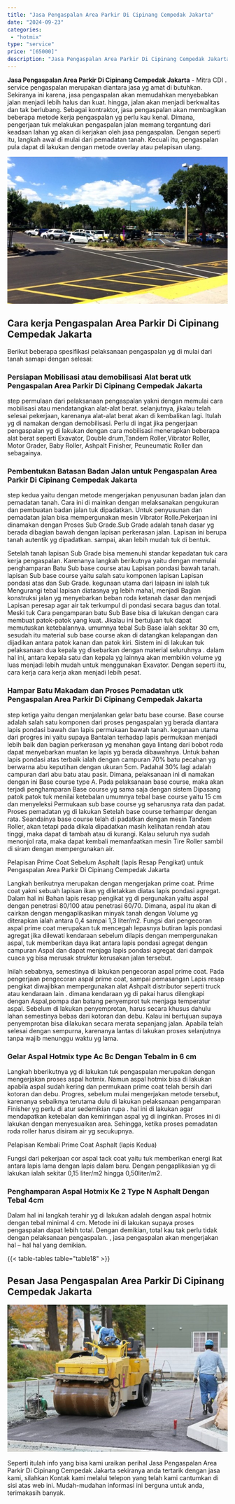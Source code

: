 ```yaml
---
title: "Jasa Pengaspalan Area Parkir Di Cipinang Cempedak Jakarta"
date: "2024-09-23"
categories:
 - "hotmix"
type: "service"
price: "[65000]"
description: "Jasa Pengaspalan Area Parkir Di Cipinang Cempedak Jakarta. Seperti itulah info yang bisa kami uraikan perihal Jasa Pengaspalan Area Parkir Di Cipinang Cemped..."
---
```


**Jasa Pengaspalan Area Parkir Di Cipinang Cempedak Jakarta** - Mitra CDI . service pengaspalan merupakan diantara jasa yg amat di butuhkan. Sekiranya ini karena, jasa pengaspalan akan memudahkan menyebabkan jalan menjadi lebih halus dan kuat. hingga, jalan akan menjadi berkwalitas dan tak berlubang. Sebagai kontraktor, jasa pengaspalan akan membagikan beberapa metode kerja pengaspalan yg perlu kau kenal. Dimana, pengerjaan tuk melakukan pengaspalan jalan memang tergantung dari keadaan lahan yg akan di kerjakan oleh jasa pengaspalan. Dengan seperti itu, langkah awal di mulai dari pemadatan tanah. Kecuali itu, pengaspalan pula dapat di lakukan dengan metode overlay atau pelapisan ulang.

![Jasa Pengaspalan Area Parkir Di Cipinang Cempedak Jakarta](/images/hotmix/jasa-hotmix-aspal-29.jpg)

## Cara kerja Pengaspalan Area Parkir Di Cipinang Cempedak Jakarta

Berikut beberapa spesifikasi pelaksanaan pengaspalan yg di mulai dari tanah samapi dengan selesai:

### Persiapan Mobilisasi atau demobilisasi Alat berat utk Pengaspalan Area Parkir Di Cipinang Cempedak Jakarta

step permulaan dari pelaksanaan pengaspalan yakni dengan memulai cara mobilisasi atau mendatangkan alat-alat berat. selanjutnya, jikalau telah selesai pekerjaan, karenanya alat-alat berat akan di kembalikan lagi. Itulah yg di namakan dengan demobilisasi. Perlu di ingat jika pengerjaan pengaspalan yg di lakukan dengan cara mobilisasi menerapkan beberapa alat berat seperti Exavator, Double drum,Tandem Roller,Vibrator Roller, Motor Grader, Baby Roller, Ashpalt Finisher, Peuneumatic Roller dan sebagainya.

### Pembentukan Batasan Badan Jalan untuk Pengaspalan Area Parkir Di Cipinang Cempedak Jakarta

step kedua yaitu dengan metode mengerjakan penyusunan badan jalan dan pemadatan tanah. Cara ini di mainkan dengan melaksanakan pengukuran dan pembuatan badan jalan tuk dipadatkan. Untuk penyusunan dan pemadatan jalan bisa mempergunakan mesin Vibrator Rolle.Pekerjaan ini dinamakan dengan Proses Sub Grade.Sub Grade adalah tanah dasar yg berada dibagian bawah dengan lapisan perkerasan jalan. Lapisan ini berupa tanah autentik yg dipadatkan. sampai, akan lebih mudah tuk di bentuk.

Setelah tanah lapisan Sub Grade bisa memenuhi standar kepadatan tuk cara kerja pengaspalan. Karenanya langkah berikutnya yaitu dengan memulai penghamparan Batu Sub base course atau Lapisan pondasi bawah tanah. lapisan Sub base course yaitu salah satu komponen lapisan Lapisan pondasi atas dan Sub Grade. kegunaan utama dari laipasn ini ialah tuk Mengurangi tebal lapisan diatasnya yg lebih mahal, menjadi Bagian konstruksi jalan yg menyebarkan beban roda ketanah dasar dan menjadi Lapisan peresap agar air tak terkumpul di pondasi secara bagus dan total. Meski tuk Cara pengamparan batu Sub Base bisa di lakukan dengan cara membuat patok-patok yang kuat. Jikalau ini bertujuan tuk dapat memutuskan ketebalannya. umumnya tebal Sub Base ialah sekitar 30 cm, sesudah itu material sub base course akan di datangkan kelapangan dan dijadikan antara patok kanan dan patok kiri. Sistem ini di lakukan tuk pelaksanaan dua kepala yg disebarkan dengan material seluruhnya . dalam hal ini, antara kepala satu dan kepala yg lainnya akan membikin volume yg luas menjadi lebih mudah untuk menggunakan Exavator. Dengan seperti itu, cara kerja cara kerja akan menjadi lebih pesat.

### Hampar Batu Makadam dan Proses Pemadatan utk Pengaspalan Area Parkir Di Cipinang Cempedak Jakarta

step ketiga yaitu dengan menjalankan gelar batu base course. Base course adalah salah satu komponen dari proses pengaspalan yg berada diantara lapis pondasi bawah dan lapis permukaan bawah tanah. kegunaan utama dari progres ini yaitu supaya Bantalan terhadap lapis permukaan menjadi lebih baik dan bagian perkerasan yg menahan gaya lintang dari bobot roda dapat menyebarkan muatan ke lapis yg berada dibawahnya. Untuk bahan lapis pondasi atas terbaik ialah dengan campuran 70% batu pecahan yg berwarna abu keputihan dengan ukuran 5cm. Padahal 30% lagi adalah campuran dari abu batu atau pasir. Dimana, pelaksanaan ini di namakan dengan ini Base course type A. Pada pelaksanaan base course, maka akan terjadi penghamparan Base course yg sama saja dengan sistem Dipasang patok patok tuk menilai ketebalan umumnya tebal base course yaitu 15 cm dan menyeleksi Permukaan sub base course yg seharusnya rata dan padat. Proses pemadatan yg di lakukan Setelah base course terhampar dengan rata. Seandainya base course telah di padatkan dengan mesin Tandem Roller, akan tetapi pada dikala dipadatkan masih kelihatan rendah atau tinggi, maka dapat di tambah atau di kurangi. Kalau seluruh nya sudah menonjol rata, maka dapat kembali memanfaatkan mesin Tire Roller sambil di siram dengan mempergunakan air.

Pelapisan Prime Coat Sebelum Asphalt (lapis Resap Pengikat) untuk Pengaspalan Area Parkir Di Cipinang Cempedak Jakarta

Langkah berikutnya merupakan dengan mengerjakan prime coat. Prime coat yakni sebuah lapisan ikan yg diletakkan diatas lapis pondasi agregat. Dalam hal ini Bahan lapis resap pengikat yg di pergunakan yaitu aspal dengan penetrasi 80/100 atau penetrasi 60/70. Dimana, aspal itu akan di cairkan dengan mengaplikasikan minyak tanah dengan Volume yg diterapkan ialah antara 0,4 sampai 1,3 liter/m2. Fungsi dari pengecoran aspal prime coat merupakan tuk mencegah lepasnya butiran lapis pondasi agregat jika dilewati kendaraan sebelum dilapis dengan mempergunakan aspal, tuk memberikan daya ikat antara lapis pondasi agregat dengan campuran Aspal dan dapat menjaga lapis pondasi agregat dari dampak cuaca yg bisa merusak struktur kerusakan jalan tersebut.

Inilah sebabnya, semestinya di lakukan pengecoran aspal prime coat. Pada pengerjaan pengecoran aspal prime coat, sampai pemasangan Lapis resap pengikat diwajibkan mempergunakan alat Ashpalt distributor seperti truck atau kendaraan lain . dimana kendaraan yg di pakai harus dilengkapi dengan Aspal,pompa dan batang penyemprot tuk menjaga temperatur aspal. Sebelum di lakukan penyemprotan, harus secara khusus dahulu lahan semestinya bebas dari kotoran dan debu. Kalau ini bertujuan supaya penyemprotan bisa dilakukan secara merata sepanjang jalan. Apabila telah selesai dengan sempurna, karenanya lantas di lakukan proses selanjutnya tanpa wajib menunggu waktu yg lama.

### Gelar Aspal Hotmix type Ac Bc Dengan Tebalm in 6 cm

Langkah bberikutnya yg di lakukan tuk pengaspalan merupakan dengan mengerjakan proses aspal hotmix. Namun aspal hotmix bisa di lakukan apabila aspal sudah kering dan permukaan prime coat telah bersih dari kotoran dan debu. Progres, sebelum mulai mengerjakan metode tersebut, karenanya sebaiknya terutama dulu di lakukan pelaksanaan pengamparan Finisher yg perlu di atur sedemikian rupa . hal ini di lakukan agar mendapatkan ketebalan dan kemiringan aspal yg di inginkan. Proses ini di lakukan dengan menyesuaikan area. Sehingga, ketika proses pemadatan roda roller harus disiram air yg secukupnya.

Pelapisan Kembali Prime Coat Asphalt (lapis Kedua)

Fungsi dari pekerjaan cor aspal tack coat yaitu tuk memberikan energi ikat antara lapis lama dengan lapis dalam baru. Dengan pengaplikasian yg di lakukan ialah sekitar 0,15 liter/m2 hingga 0,50liter/m2.

### Penghamparan Aspal Hotmix Ke 2 Type N Asphalt Dengan Tebal 4cm

Dalam hal ini langkah terahir yg di lakukan adalah dengan aspal hotmix dengan tebal minimal 4 cm. Metode ini di lakukan supaya proses pengaspalan dapat lebih total. Dengan demikian, total kau tak perlu tidak dengan pelaksanaan pengaspalan. , jasa pengaspalan akan mengerjakan hal – hal hal yang demikian.

{{< table-tables table="table18" >}}

## Pesan Jasa Pengaspalan Area Parkir Di Cipinang Cempedak Jakarta

![Jasa Pengaspalan Area Parkir Di Cipinang Cempedak Jakarta](/images/hotmix/jasa-hotmix-aspal-28.jpg)

Seperti itulah info yang bisa kami uraikan perihal Jasa Pengaspalan Area Parkir Di Cipinang Cempedak Jakarta sekiranya anda tertarik dengan jasa kami, silahkan Kontak kami melalui telepon yang telah kami cantumkan di sisi atas web ini. Mudah-mudahan informasi ini berguna untuk anda, terimakasih banyak.
